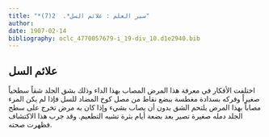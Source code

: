 ```yaml
---
title: "*سير العلم : علائم السل*.  2(7)"
author: 
date: 1907-02-14
bibliography: oclc_4770057679-i_19-div_10.d1e2940.bib
---
```




##  علائم السل 


 اختلفت الأفكار في معرفة هذا المرض المصاب بهذا الداء وذلك بشق الجلد شقاً سطحياً صغيراً وفركه بسدادة مغطسة ببضع نقاط من مصل كوخ المضاد للسل فإذا لم يكن المرء مصاباً بهذا المرض يلتحم الشق بدون أن يصاب بشيء وإذا كان به مرض تخرج على سطح الجلد دمله صغيرة تصير بعد بضعة أيام بثرة تشبه التطعيم. وقد جرب هذا الاكتشاف فظهرت صحته. 
